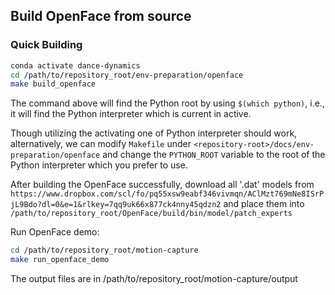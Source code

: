 ## Build OpenFace from source

### Quick Building
``` bash
conda activate dance-dynamics
cd /path/to/repository_root/env-preparation/openface
make build_openface
```

The command above will find the Python root by using `$(which python)`, i.e., it will find the Python interpreter which is current in active.

Though utilizing the activating one of Python interpreter should work, alternatively, we can modify `Makefile` under `<repository-root>/docs/env-preparation/openface` and change the `PYTHON_ROOT` variable to the root of the Python interpreter which you prefer to use.


After building the OpenFace successfully,
download all '.dat' models from `https://www.dropbox.com/scl/fo/pq55xsw9eabf346vivmqn/AClMzt769mNe8ISrPjL9Bdo?dl=0&e=1&rlkey=7qq9uk66x877ck4nny45qdzn2`
and place them into `/path/to/repository_root/OpenFace/build/bin/model/patch_experts`

Run OpenFace demo:

``` bash
cd /path/to/repository_root/motion-capture
make run_openface_demo
```

The output files are in /path/to/repository_root/motion-capture/output

